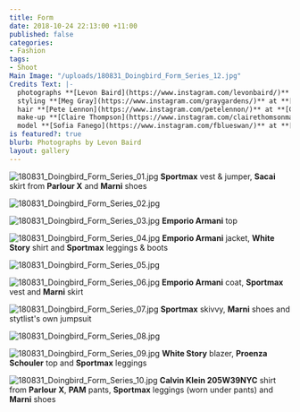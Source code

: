 ```yaml
---
title: Form
date: 2018-10-24 22:13:00 +11:00
published: false
categories:
- Fashion
tags:
- Shoot
Main Image: "/uploads/180831_Doingbird_Form_Series_12.jpg"
Credits Text: |-
  photographs **[Levon Baird](https://www.instagram.com/levonbaird/)** at **[Company1](https://www.instagram.com/company1agency/)**
  styling **[Meg Gray](https://www.instagram.com/graygardens/)** at **[The Artist Group](https://www.instagram.com/theartistgroup/)**
  hair **[Pete Lennon](https://www.instagram.com/petelennon/)** at **[Company1](https://www.instagram.com/company1agency/)**
  make-up **[Claire Thompson](https://www.instagram.com/clairethomsonmakeup/)** at **[Company1](https://www.instagram.com/company1agency/)**
  model **[Sofia Fanego](https://www.instagram.com/fblueswan/)** at **[Kult](https://www.instagram.com/kultaustralia/)**
is featured?: true
blurb: Photographs by Levon Baird
layout: gallery
---
```


![180831_Doingbird_Form_Series_01.jpg](/uploads/180831_Doingbird_Form_Series_01.jpg)
**Sportmax** vest & jumper, **Sacai** skirt from **Parlour X** and **Marni** shoes

![180831_Doingbird_Form_Series_02.jpg](/uploads/180831_Doingbird_Form_Series_02.jpg)

![180831_Doingbird_Form_Series_03.jpg](/uploads/180831_Doingbird_Form_Series_03.jpg)
**Emporio Armani** top

![180831_Doingbird_Form_Series_04.jpg](/uploads/180831_Doingbird_Form_Series_04.jpg)
**Emporio Armani** jacket, **White Story** shirt and **Sportmax** leggings & boots

![180831_Doingbird_Form_Series_05.jpg](/uploads/180831_Doingbird_Form_Series_05.jpg)

![180831_Doingbird_Form_Series_06.jpg](/uploads/180831_Doingbird_Form_Series_06.jpg)
**Emporio Armani** coat, **Sportmax** vest and **Marni** skirt

![180831_Doingbird_Form_Series_07.jpg](/uploads/180831_Doingbird_Form_Series_07.jpg)
**Sportmax** skivvy, **Marni** shoes and stytlist's own jumpsuit

![180831_Doingbird_Form_Series_08.jpg](/uploads/180831_Doingbird_Form_Series_08.jpg)

![180831_Doingbird_Form_Series_09.jpg](/uploads/180831_Doingbird_Form_Series_09.jpg)
**White Story** blazer, **Proenza Schouler** top and **Sportmax** leggings

![180831_Doingbird_Form_Series_10.jpg](/uploads/180831_Doingbird_Form_Series_10.jpg)
**Calvin Klein 205W39NYC** shirt from **Parlour X**, **PAM** pants, **Sportmax** leggings (worn under pants) and **Marni** shoes
